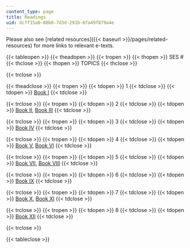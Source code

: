 ```yaml
---
content_type: page
title: Readings
uid: dcff15a0-88b0-7d3d-291b-6fa49f879a4e
---
```


Please also see [related resources]({{< baseurl >}}/pages/related-resources) for more links to relevant e-texts.

{{< tableopen >}}
{{< theadopen >}}
{{< tropen >}}
{{< thopen >}}
SES #
{{< thclose >}}
{{< thopen >}}
TOPICS
{{< thclose >}}

{{< trclose >}}

{{< theadclose >}}
{{< tropen >}}
{{< tdopen >}}
1
{{< tdclose >}}
{{< tdopen >}}
[Book I](http://www.dartmouth.edu/~milton/reading_room/pl/book_1/index.shtml)
{{< tdclose >}}

{{< trclose >}}
{{< tropen >}}
{{< tdopen >}}
2
{{< tdclose >}}
{{< tdopen >}}
[Book II](http://www.dartmouth.edu/~milton/reading_room/pl/book_2/index.shtml), [Book III](http://www.dartmouth.edu/~milton/reading_room/pl/book_3/index.shtml)
{{< tdclose >}}

{{< trclose >}}
{{< tropen >}}
{{< tdopen >}}
3
{{< tdclose >}}
{{< tdopen >}}
[Book IV](http://www.dartmouth.edu/~milton/reading_room/pl/book_4/index.shtml)
{{< tdclose >}}

{{< trclose >}}
{{< tropen >}}
{{< tdopen >}}
4
{{< tdclose >}}
{{< tdopen >}}
[Book V](http://www.dartmouth.edu/~milton/reading_room/pl/book_5/index.shtml), [Book VI](http://www.dartmouth.edu/~milton/reading_room/pl/book_6/index.shtml)
{{< tdclose >}}

{{< trclose >}}
{{< tropen >}}
{{< tdopen >}}
5
{{< tdclose >}}
{{< tdopen >}}
[Book VII](http://www.dartmouth.edu/~milton/reading_room/pl/book_7/index.shtml), [Book VIII](http://www.dartmouth.edu/~milton/reading_room/pl/book_8/index.shtml)
{{< tdclose >}}

{{< trclose >}}
{{< tropen >}}
{{< tdopen >}}
6
{{< tdclose >}}
{{< tdopen >}}
[Book IX](http://www.dartmouth.edu/~milton/reading_room/pl/book_9/index.shtml)
{{< tdclose >}}

{{< trclose >}}
{{< tropen >}}
{{< tdopen >}}
7
{{< tdclose >}}
{{< tdopen >}}
[Book X](http://www.dartmouth.edu/~milton/reading_room/pl/book_10/index.shtml), [Book XI](http://www.dartmouth.edu/~milton/reading_room/pl/book_11/index.shtml)
{{< tdclose >}}

{{< trclose >}}
{{< tropen >}}
{{< tdopen >}}
8
{{< tdclose >}}
{{< tdopen >}}
[Book XII](http://www.dartmouth.edu/~milton/reading_room/pl/book_12/index.shtml)
{{< tdclose >}}

{{< trclose >}}

{{< tableclose >}}